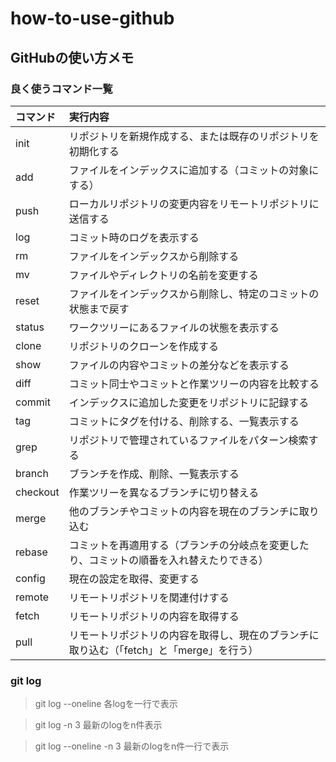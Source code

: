 # how-to-use-github
## GitHubの使い方メモ

### 良く使うコマンド一覧

|コマンド	      |実行内容                                          |
|:-----------|:------------------------------------------------|
|init	|リポジトリを新規作成する、または既存のリポジトリを初期化する|
|add	|ファイルをインデックスに追加する（コミットの対象にする）|
|push	|ローカルリポジトリの変更内容をリモートリポジトリに送信する|
|log	|コミット時のログを表示する|
|rm	|ファイルをインデックスから削除する|
|mv	|ファイルやディレクトリの名前を変更する|
|reset	|ファイルをインデックスから削除し、特定のコミットの状態まで戻す|
|status	|ワークツリーにあるファイルの状態を表示する|
|clone	     |リポジトリのクローンを作成する|
|show	|ファイルの内容やコミットの差分などを表示する|
|diff	|コミット同士やコミットと作業ツリーの内容を比較する|
|commit	|インデックスに追加した変更をリポジトリに記録する|
|tag	|コミットにタグを付ける、削除する、一覧表示する|
|grep	|リポジトリで管理されているファイルをパターン検索する|
|branch	|ブランチを作成、削除、一覧表示する|
|checkout	|作業ツリーを異なるブランチに切り替える|
|merge	|他のブランチやコミットの内容を現在のブランチに取り込む|
|rebase	|コミットを再適用する（ブランチの分岐点を変更したり、コミットの順番を入れ替えたりできる）|
|config	|現在の設定を取得、変更する|
|remote	|リモートリポジトリを関連付けする|
|fetch	|リモートリポジトリの内容を取得する|
|pull	|リモートリポジトリの内容を取得し、現在のブランチに取り込む（「fetch」と「merge」を行う）|

  ### git log
  > git log --oneline
  各logを一行で表示
  
  > git log -n 3
  最新のlogをn件表示
  
  > git log --oneline -n 3
  最新のlogをn件一行で表示
